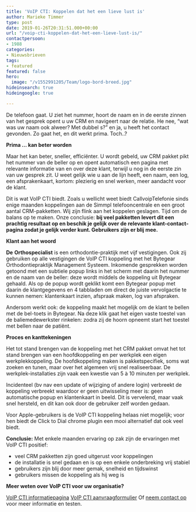 ```yaml
---
title: 'VoIP CTI: Koppelen dat het een lieve lust is'
author: Marieke Timmer
type: post
date: 2019-01-26T20:31:51.000+00:00
url: "/voip-cti-koppelen-dat-het-een-lieve-lust-is/"
contactpersoon:
- 1988
categories:
- Nieuwsbrieven
tags:
- featured
featured: false
hero:
  image: "/v1552991205/Team/logo-bord-breed.jpg"
hideinsearch: true
hideingoogle: true

---
```

De telefoon gaat. U ziet het nummer, hoort de naam en in de eerste zinnen van het gesprek opent u uw CRM en navigeert naar de relatie. He nee, “wat was uw naam ook alweer? Met dubbel s?” en ja, u heeft het contact gevonden. Zo gaat het, en dit werkt prima.
Toch..?

<!--more-->

**Prima … kan beter worden**

Maar het kan beter, sneller, efficiënter. U wordt gebeld, uw CRM pakket pikt het nummer van de beller op en opent automatisch een pagina met relevante informatie van en over deze klant, terwijl u nog in de eerste zin van uw gesprek zit. U weet gelijk wie u aan de lijn heeft, een naam, een log, een afsprakenkaart, kortom: plezierig en snel werken, meer aandacht voor de klant.

Dit is wat VoIP CTI biedt. Zoals u wellicht weet biedt CallvoipTelefonie sinds enige maanden koppelingen aan de Simmpl telefooncentrale en een groot aantal CRM-pakketten. Wij zijn flink aan het koppelen geslagen. Tijd om de balans op te maken.
Onze conclusie: **bij veel pakketten levert dit een prachtig resultaat op en beschik je gelijk over de relevante klant-contact-pagina zodat je gelijk verder kunt. Gebruikers zijn er blij mee.**

**Klant aan het woord**

**De** **Orthospecialist** is een orthodontie-praktijk met vijf vestigingen. Ook zij gebruiken op alle vestigingen de VoIP CTI koppeling met het Bytegear Orthodontiepraktijk Management Systeem. Inkomende gesprekken worden getoond met een subtiele popup links in het scherm met daarin het nummer en de naam van de beller: deze wordt middels de koppeling uit Bytegear gehaald. Als op de popup wordt geklikt komt een Bytegear popup met daarin de klantgegevens en 4 tabbladen om direct de juiste vervolgactie te kunnen nemen: klantenkaart inzien, afspraak maken, log van afspraken.

Andersom werkt ook: de koppeling maakt het mogelijk om de klant te bellen met de bel-toets in Bytegear. Na deze klik gaat het eigen vaste toestel van de baliemedewerkster rinkelen: zodra zij de hoorn opneemt start het toestel met bellen naar de patiënt.

**Proces en kanttekeningen**

Het tot stand brengen van de koppeling met het CRM pakket omvat het tot stand brengen van een hoofdkoppeling en per werkplek een eigen werkplekkoppeling. De hoofdkoppeling maken is pakketspecifiek, soms wat zoeken en tunen, maar over het algemeen vrij snel realiseerbaar. De werkplek-installaties zijn vaak een kwestie van 5 à 10 minuten per werkplek.

Incidenteel (bv nav een update of wijziging of andere login) verbreekt de koppeling verbreekt waardoor er geen uitwisseling meer is: geen automatische popup en klantenkaart in beeld. Dit is vervelend, maar vaak snel hersteld, en dit kan ook door de gebruiker zelf worden gedaan.

Voor Apple-gebruikers is de VoIP CTI koppeling helaas niet mogelijk; voor hen biedt de Click to Dial chrome plugin een mooi alternatief dat ook veel biedt.

**Conclusie:**
Met enkele maanden ervaring op zak zijn de ervaringen met VoIP CTI positief:
* veel CRM pakketten zijn goed uitgerust voor koppelingen
* de installatie is snel gedaan en is op een enkele onderbreking vrij stabiel
* gebruikers zijn blij door meer gemak, snelheid en tijdswinst
* gebruikers missen de koppeling als hij weg is


**Meer weten over VoIP CTI voor uw organisatie?**

<a href="https://www.callvoiptelefonie.nl/voip-cti/" target="_blank">VoIP CTI informatiepagina</a>
<a rel="noreferrer noopener" aria-label=" (opent in een nieuwe tab)" href="https://www.callvoiptelefonie.nl/mijncallvoip/aanvragen/aanvraag-voip-cti-koppeling/" target="_blank">VoIP CTI aanvraagformulier</a>
Of <a href="https://www.callvoiptelefonie.nl/contact/hulp-nodig/" target="_blank">neem contact op</a> voor meer informatie en testen.
